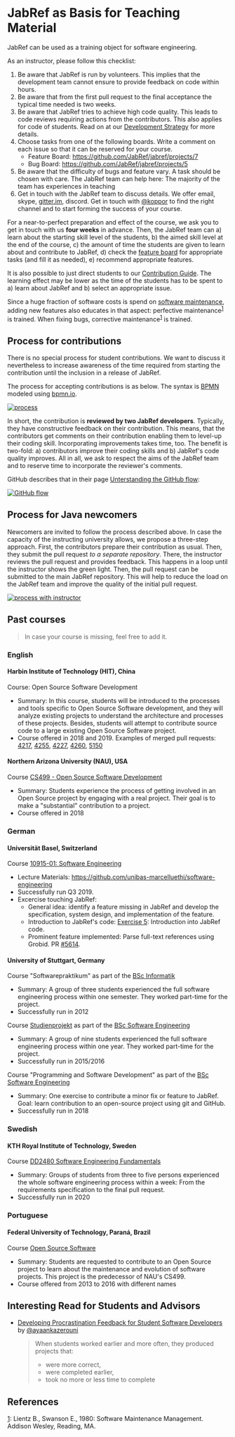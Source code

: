 # JabRef as Basis for Teaching Material

JabRef can be used as a training object for software engineering.

As an instructor, please follow this checklist:

1. Be aware that JabRef is run by volunteers. This implies that the development team cannot ensure to provide feedback on code within hours.
2. Be aware that from the first pull request to the final acceptance the typical time needed is two weeks.
3. Be aware that JabRef tries to achieve high code quality. This leads to code reviews requiring actions from the contributors. This also applies for code of students. Read on at our [Development Strategy](development-strategy.md) for more details.
4. Choose tasks from one of the following boards. Write a comment on each issue so that it can be reserved for your course.
   - Feature Board: <https://github.com/JabRef/jabref/projects/7>
   - Bug Board: <https://github.com/JabRef/jabref/projects/5>
5. Be aware that the difficulty of bugs and feature vary. A task should be chosen with care. The JabRef team can help here: The majority of the team has experiences in teaching
6. Get in touch with the JabRef team to discuss details. We offer email, skype, [gitter.im](https://gitter.im/JabRef/jabref), discord. Get in touch with [@koppor](https://github.com/koppor/) to find the right channel and to start forming the success of your course.

For a near-to-perfect preparation and effect of the course, we ask you to get in touch with us **four weeks** in advance. Then, the JabRef team can a) learn about the starting skill level of the students, b) the aimed skill level at the end of the course, c) the amount of time the students are given to learn about and contribute to JabRef, d) check the [feature board](https://github.com/JabRef/jabref/projects/7) for appropriate tasks (and fill it as needed), e) recommend appropriate features.

It is also possible to just direct students to our [Contribution Guide](https://github.com/JabRef/jabref/blob/master/CONTRIBUTING.md#contributing-guide). The learning effect may be lower as the time of the students has to be spent to a) learn about JabRef and b) select an appropriate issue.

Since a huge fraction of software costs is spend on [software maintenance](https://en.wikipedia.org/wiki/Software_maintenance), adding new features also educates in that aspect: perfective maintenance<sup id="a1">[1](#LientzSwanson)</sup> is trained. When fixing bugs, corrective maintenance<sup>[1](#LientzSwanson)</sup> is trained.

## Process for contributions

There is no special process for student contributions. We want to discuss it nevertheless to increase awareness of the time required from starting the contribution until the inclusion in a release of JabRef.

The process for accepting contributions is as below.
The syntax is [BPMN](https://en.wikipedia.org/wiki/Business_Process_Model_and_Notation) modeled using [bpmn.io](https://bpmn.io/).

[![process](images/contribution-process-reviews.svg)](images/contribution-process-reviews.svg)

In short, the contribution is **reviewed by two JabRef developers**.
Typically, they have constructive feedback on their contribution.
This means, that the contributors get comments on their contribution enabling them to level-up their coding skill.
Incorporating improvements takes time, too.
The benefit is two-fold: a) contributors improve their coding skills and b) JabRef's code quality improves.
All in all, we ask to respect the aims of the JabRef team and to reserve time to incorporate the reviewer's comments.

GitHub describes that in their page [Unterstanding the GitHub flow](https://guides.github.com/introduction/flow/):

[![GitHub flow](images/github-flow.png)](images/github-flow.png)

## Process for Java newcomers

Newcomers are invited to follow the process described above.
In case the capacity of the instructing university allows, we propose a three-step approach.
First, the contributors prepare their contribution as usual.
Then, they submit the pull request *to a separate repository*.
There, the instructor reviews the pull request and provides feedback.
This happens in a loop until the instructor shows the green light.
Then, the pull request can be submitted to the main JabRef repository.
This will help to reduce the load on the JabRef team and improve the quality of the initial pull request.

[![process with instructor](images/contribution-process-reviews-with-instructor.svg)](images/contribution-process-reviews-with-instructor.svg)

## Past courses

> In case your course is missing, feel free to add it.

### English

#### Harbin Institute of Technology (HIT), China

Course: Open Source Software Development

- Summary: In this course, students will be introduced to the processes and tools specific to Open Source Software development, and they will analyze existing projects to understand the architecture and processes of these projects. Besides, students will attempt to contribute source code to a large existing Open Source Software project.
- Course offered in 2018 and 2019. Examples of merged pull requests: [4217](https://github.com/JabRef/jabref/pull/4217), [4255](https://github.com/JabRef/jabref/pull/4255), [4227](https://github.com/JabRef/jabref/pull/4227), [4260](https://github.com/JabRef/jabref/pull/4260), [5150](https://github.com/JabRef/jabref/pull/5150)

#### Northern Arizona University (NAU), USA

Course [CS499 - Open Source Software Development](https://github.com/igorsteinmacher/CS499-OSS)

- Summary: Students experience the process of getting involved in an Open Source project by engaging with a real project. Their goal is to make a "substantial" contribution to a project.
- Course offered in 2018

### German

#### Universität Basel, Switzerland

Course [10915-01: Software Engineering](https://dmi.unibas.ch/de/studium/computer-science-informatik/lehrangebot-hs18/vorlesung-software-engineering/)

- Lecture Materials: <https://github.com/unibas-marcelluethi/software-engineering>
- Successfully run Q3 2019.
- Excercise touching JabRef:
  - General idea: identify a feature missing in JabRef and develop the specification, system design, and implementation of the feature.
  - Introduction to JabRef's code: [Exercise 5](https://github.com/unibas-marcelluethi/software-engineering/blob/master/docs/week5/exercises/practical-exercises.md): Introduction into JabRef code.
  - Prominent feature implemented: Parse full-text references using Grobid. PR [#5614](https://github.com/JabRef/jabref/pull/5614).

#### University of Stuttgart, Germany

Course "Softwarepraktikum" as part of the [BSc Informatik](https://www.f05.uni-stuttgart.de/informatik/interessierte/bachelor/informatik/)

- Summary: A group of three students experienced the full software engineering process within one semester. They worked part-time for the project.
- Successfully run in 2012

Course [Studienprojekt](https://www.f05.uni-stuttgart.de/informatik/studierende/bachelor/stupro/) as part of the [BSc Software Engineering](https://www.uni-stuttgart.de/en/study/study-programs/Software-Engineering-B.Sc-00001./)

- Summary: A group of nine students experienced the full software engineering process within one year. They worked part-time for the project.
- Successfully run in 2015/2016

Course "Programming and Software Development" as part of the [BSc Software Engineering](https://www.uni-stuttgart.de/en/study/study-programs/Software-Engineering-B.Sc-00001./)

- Summary: One exercise to contribute a minor fix or feature to JabRef. Goal: learn contribution to an open-source project using git and GitHub.
- Successfully run in 2018

### Swedish

#### KTH Royal Institute of Technology, Sweden

Course [DD2480 Software Engineering Fundamentals](https://www.kth.se/student/kurser/kurs/DD2480?l=en)

- Summary: Groups of students from three to five persons experienced the whole software engineering process within a week: From the requirements specification to the final pull request.
- Successfully run in 2020

### Portuguese

#### Federal University of Technology, Paraná, Brazil

Course [Open Source Software](https://github.com/igorsteinmacher/DSL-UTFPR)

- Summary: Students are requested to contribute to an Open Source project to learn about the maintenance and evolution of software projects. This project is the predecessor of NAU's CS499.
- Course offered from 2013 to 2016 with different names

## Interesting Read for Students and Advisors

- [Developing Procrastination Feedback for Student Software Developers](https://medium.com/@ayaankazerouni/developing-procrastination-feedback-for-student-software-developers-1652de60db7f) by [@ayaankazerouni](https://github.com/ayaankazerouni?tab=overview&from=2015-12-01&to=2015-12-31)

  > When students worked earlier and more often, they produced projects that:
  >
  > - were more correct,
  > - were completed earlier,
  > - took no more or less time to complete

## References

<a id="LientzSwanson" href="#a1">1</a>: Lientz B., Swanson E., 1980: Software Maintenance Management. Addison Wesley, Reading, MA.

<!-- markdownlint-disable-file MD033 -->
